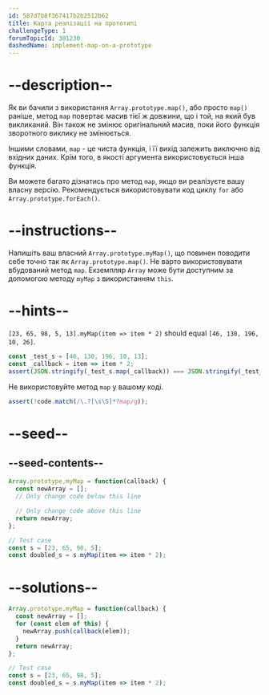 ```yaml
---
id: 587d7b8f367417b2b2512b62
title: Карта реалізації на прототипі
challengeType: 1
forumTopicId: 301230
dashedName: implement-map-on-a-prototype
---
```


# --description--

Як ви бачили з використання `Array.prototype.map()`, або просто `map()` раніше, метод `map` повертає масив тієї ж довжини, що і той, на який був викликаний. Він також не змінює оригінальний масив, поки його функція зворотного виклику не змінюється.

Іншими словами, `map` - це чиста функція, і її вихід залежить виключно від вхідних даних. Крім того, в якості аргумента використовується інша функція.

Ви можете багато дізнатись про метод `map`, якщо ви реалізуєте вашу власну версію. Рекомендується використовувати код циклу `for` або `Array.prototype.forEach()`.

# --instructions--

Напишіть ваш власний `Array.prototype.myMap()`, що повинен поводити себе точно так як `Array.prototype.map()`. Не варто використовувати вбудований метод `map`. Екземпляр `Array` може бути доступним за допомогою методу `myMap` з використанням `this`.

# --hints--

`[23, 65, 98, 5, 13].myMap(item => item * 2)` should equal `[46, 130, 196, 10, 26]`.

```js
const _test_s = [46, 130, 196, 10, 13];
const _callback = item => item * 2;
assert(JSON.stringify(_test_s.map(_callback)) === JSON.stringify(_test_s.myMap(_callback)));
```

Не використовуйте метод `map` у вашому коді.

```js
assert(!code.match(/\.?[\s\S]*?map/g));
```

# --seed--

## --seed-contents--

```js
Array.prototype.myMap = function(callback) {
  const newArray = [];
  // Only change code below this line

  // Only change code above this line
  return newArray;
};

// Test case
const s = [23, 65, 98, 5];
const doubled_s = s.myMap(item => item * 2);
```

# --solutions--

```js
Array.prototype.myMap = function(callback) {
  const newArray = [];
  for (const elem of this) {
    newArray.push(callback(elem));
  }
  return newArray;
};

// Test case
const s = [23, 65, 98, 5];
const doubled_s = s.myMap(item => item * 2);
```

